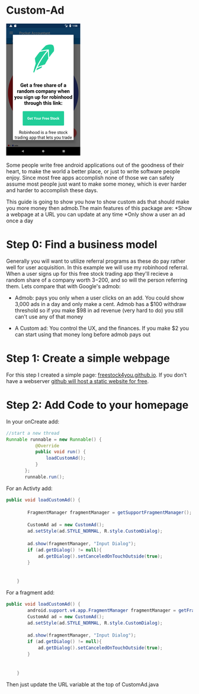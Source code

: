 # Custom-Ad

![Screenshot](images/screenshot.png)

Some people write free android applications out of the goodness of their heart,  to make the world a better place, or just to write software people enjoy. Since most free apps accomplish none of those we can safely assume most people just want to make some money, which is ever harder and harder to accomplish these days. 

This guide is going to show you how to show custom ads that should make you more money then admob.The main features of this package are:
*Show a webpage at a URL you can update at any time
*Only show a user an ad once a day


# Step 0: Find a business model
Generally you will want to utilize referral programs as these do pay rather well for user acquisition. In this example we will use my robinhood referral. When a user signs up for this free stock trading app they'll recieve a random share of a company worth $3-$200, and so will the person referring them. Lets compare that with Google's admob:

  * Admob: pays you only when a user clicks on an add. You could show 3,000 ads in a day and only make a cent. Admob has a $100 withdraw threshold so if you make $98 in ad revenue (very hard to do) you still can't use any of that money

  * A Custom ad: You control the UX, and the finances. If you make $2 you can start using that money long before admob pays out


# Step 1: Create a simple webpage
For this step I created a simple page: [freestock4you.github.io](https://freestock4you.github.io). If you don't have a webserver [github will host a static website for free](https://pages.github.com/).

# Step 2: Add Code to your homepage
In your onCreate add:
 ```java
 //start a new thread
 Runnable runnable = new Runnable() {
            @Override
            public void run() {
                loadCustomAd();
            }
        };
        runnable.run();
```
For an Activty add:
```java
public void loadCustomAd() {

        FragmentManager fragmentManager = getSupportFragmentManager();

        CustomAd ad = new CustomAd();
        ad.setStyle(ad.STYLE_NORMAL, R.style.CustomDialog);

        ad.show(fragmentManager, "Input Dialog");
        if (ad.getDialog() != null){
            ad.getDialog().setCanceledOnTouchOutside(true);
        }


    }
```
For a fragment add:
```java
public void loadCustomAd() {
        android.support.v4.app.FragmentManager fragmentManager = getFragmentManager();
        CustomAd ad = new CustomAd();
        ad.setStyle(ad.STYLE_NORMAL, R.style.CustomDialog);

        ad.show(fragmentManager, "Input Dialog");
        if (ad.getDialog() != null){
            ad.getDialog().setCanceledOnTouchOutside(true);
        }


    }
```

Then just update the URL variable at the top of CustomAd.java

